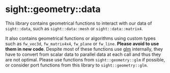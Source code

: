 # sight::geometry::data

This library contains geometrical functions to interact with our data of `sight::data`, such as `sight::data::mesh` or `sight::data::matrix4`.

It also contains geometrical functions or algorithms using custom types such as `fw_vec3d`, `fw_matrix4x4`, `fw_plane` or `fw_line`. **Please avoid to use them in new code**. Despite most of these functions use [glm](https://github.com/g-truc/glm) internally, they have to convert from scalar data to parallel data at each call and thus they are not optimal. Please use functions from `sight::geometry::glm` if possible, or consider port functions from this library to `sight::geometry::glm`.
